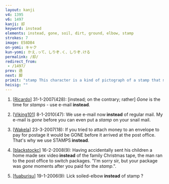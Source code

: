 ```yaml
---
layout: kanji
v4: 1395
v6: 1497
kanji: 却
keyword: instead
elements: instead, gone, soil, dirt, ground, elbow, stamp
strokes: 7
image: E58DB4
on-yomi: キャク
kun-yomi: かえ.って、しりぞ.く、しりぞ.ける
permalink: /却/
redirect_from:
 - /1497/
prev: 遜
next: 脚
primit: "stamp This character is a kind of pictograph of a stamp that may best be imagined as a postage stamp to distinguish it from other stamp-like things to come up later. [2]"
heisig: ""
---
```


1) [<a href="http://kanji.koohii.com/profile/Ricardo">Ricardo</a>] 31-1-2007(428): [instead; on the contrary; rather] <em>Gone</em> is the time for <em>stamps</em> - use e-mail <strong>instead</strong>.

2) [<a href="http://kanji.koohii.com/profile/Viking101">Viking101</a>] 8-1-2010(47): We use e-mail now<strong> instead</strong> of regular mail. My e-mail is <em>gone</em> before you can even put a <em>stamp</em> on your snail mail.

3) [<a href="http://kanji.koohii.com/profile/Wakela">Wakela</a>] 23-3-2007(18): If you tried to attach money to an envelope to pay for postage it would be GONE before it arrived at the post office. That&#039;s why we use STAMPS<strong> instead</strong>.

4) [<a href="http://kanji.koohii.com/profile/blackstockc">blackstockc</a>] 16-2-2008(9): Having accidentally sent his children a home made sex video<strong> instead</strong> of the family Christmas tape, the man ran to the post office to switch packages. &quot;I&#039;m sorry sir, but your package was <em>gone</em> moments after you paid for the <em>stamp</em>.&quot;.

5) [<a href="http://kanji.koohii.com/profile/fuaburisu">fuaburisu</a>] 19-1-2006(9): Lick soiled-elbow<strong> instead</strong> of stamp ?

